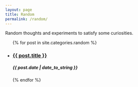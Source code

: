 ```yaml
---
layout: page
title: Random
permalink: /random/
---
```


Random thoughts and experiments to satisfy some curiosities.

<ul>
  {% for post in site.categories.random %}
    <li>
        <article>
        	<h3><a href="{{ post.url }}" title="{{ post.title }}">{{ post.title }}</a></h3>
	        <p><h5>{{ post.date | date_to_string }}</h5></p>
	        <meta name="description" content="{{ post.summary | escape }}">
	        <meta name="keywords" content="{{ post.tags | join: ', ' | escape }}"/>
	    </article>
    </li>
  {% endfor %}
</ul>
